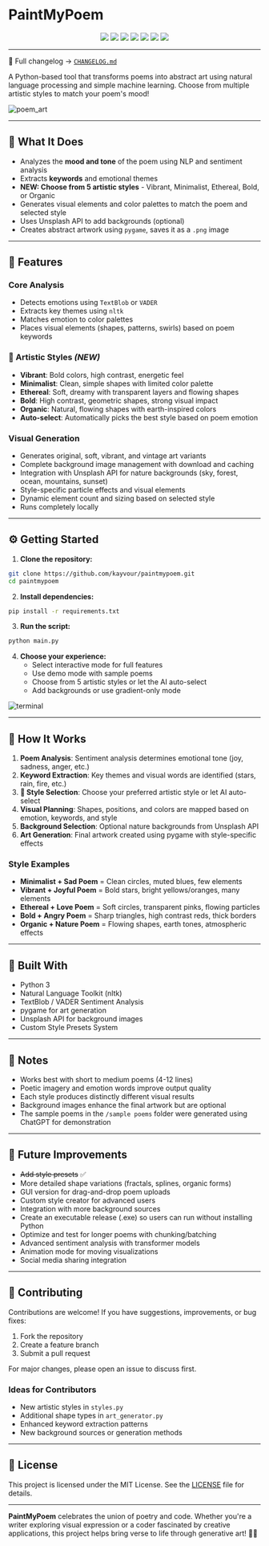 # PaintMyPoem
<p align="center">
  <a href="https://github.com/kayvour/PaintMyPoem/releases"><img src="https://img.shields.io/github/v/release/kayvour/PaintMyPoem?include_prereleases&sort=semver&style=flat-square&label=pre-release"></a>
  <a href="https://github.com/kayvour/PaintMyPoem/commits"><img src="https://img.shields.io/github/last-commit/kayvour/PaintMyPoem?style=flat-square"></a>
  <a href="https://github.com/kayvour/PaintMyPoem/issues"><img src="https://img.shields.io/github/issues/kayvour/PaintMyPoem?style=flat-square"></a>
  <a href="https://github.com/kayvour/PaintMyPoem/blob/main/LICENSE"><img src="https://img.shields.io/github/license/kayvour/PaintMyPoem?style=flat-square"></a>
  <img src="https://img.shields.io/badge/python-3.10+-blue?style=flat-square&logo=python&logoColor=white">
  <img src="https://img.shields.io/badge/status-pre--release-orange?style=flat-square">
  <img src="https://img.shields.io/badge/theme-poetry🪷-ff69b4?style=flat-square">
</p>

---
📄 Full changelog → [`CHANGELOG.md`](./CHANGELOG.md)

A Python-based tool that transforms poems into abstract art using natural language processing and simple machine learning. Choose from multiple artistic styles to match your poem's mood!

![poem_art](https://github.com/user-attachments/assets/60fdc8a4-0eb6-441e-894c-03a7712a3f51)

---

## 📝 What It Does
- Analyzes the **mood and tone** of the poem using NLP and sentiment analysis
- Extracts **keywords** and emotional themes
- **NEW: Choose from 5 artistic styles** - Vibrant, Minimalist, Ethereal, Bold, or Organic
- Generates visual elements and color palettes to match the poem and selected style
- Uses Unsplash API to add backgrounds (optional)
- Creates abstract artwork using `pygame`, saves it as a `.png` image

---

## 🚀 Features

### Core Analysis
- Detects emotions using `TextBlob` or `VADER`
- Extracts key themes using `nltk`
- Matches emotion to color palettes
- Places visual elements (shapes, patterns, swirls) based on poem keywords

### 🎨 Artistic Styles *(NEW)*
- **Vibrant**: Bold colors, high contrast, energetic feel
- **Minimalist**: Clean, simple shapes with limited color palette  
- **Ethereal**: Soft, dreamy with transparent layers and flowing shapes
- **Bold**: High contrast, geometric shapes, strong visual impact
- **Organic**: Natural, flowing shapes with earth-inspired colors
- **Auto-select**: Automatically picks the best style based on poem emotion

### Visual Generation
- Generates original, soft, vibrant, and vintage art variants
- Complete background image management with download and caching
- Integration with Unsplash API for nature backgrounds (sky, forest, ocean, mountains, sunset)
- Style-specific particle effects and visual elements
- Dynamic element count and sizing based on selected style
- Runs completely locally

---

## ⚙️ Getting Started

1. **Clone the repository:**
```bash
git clone https://github.com/kayvour/paintmypoem.git
cd paintmypoem
```

2. **Install dependencies:**
```bash
pip install -r requirements.txt
```

3. **Run the script:**
```bash
python main.py
```

4. **Choose your experience:**
   - Select interactive mode for full features
   - Use demo mode with sample poems
   - Choose from 5 artistic styles or let the AI auto-select
   - Add backgrounds or use gradient-only mode

![terminal](https://github.com/user-attachments/assets/eeeff672-d7dc-4f21-953c-89e6fad80f7c)

---

## 🧠 How It Works

1. **Poem Analysis**: Sentiment analysis determines emotional tone (joy, sadness, anger, etc.)
2. **Keyword Extraction**: Key themes and visual words are identified (stars, rain, fire, etc.)
3. **🎨 Style Selection**: Choose your preferred artistic style or let AI auto-select
4. **Visual Planning**: Shapes, positions, and colors are mapped based on emotion, keywords, and style
5. **Background Selection**: Optional nature backgrounds from Unsplash API
6. **Art Generation**: Final artwork created using pygame with style-specific effects

### Style Examples
- **Minimalist + Sad Poem** = Clean circles, muted blues, few elements
- **Vibrant + Joyful Poem** = Bold stars, bright yellows/oranges, many elements  
- **Ethereal + Love Poem** = Soft circles, transparent pinks, flowing particles
- **Bold + Angry Poem** = Sharp triangles, high contrast reds, thick borders
- **Organic + Nature Poem** = Flowing shapes, earth tones, atmospheric effects

---

## 🧰 Built With
- Python 3
- Natural Language Toolkit (nltk)
- TextBlob / VADER Sentiment Analysis
- pygame for art generation
- Unsplash API for background images
- Custom Style Presets System

---

## 📌 Notes
- Works best with short to medium poems (4-12 lines)
- Poetic imagery and emotion words improve output quality
- Each style produces distinctly different visual results
- Background images enhance the final artwork but are optional
- The sample poems in the `/sample poems` folder were generated using ChatGPT for demonstration

---

## 🔮 Future Improvements
- ~~Add style presets~~ ✅
- More detailed shape variations (fractals, splines, organic forms)
- GUI version for drag-and-drop poem uploads
- Custom style creator for advanced users
- Integration with more background sources
- Create an executable release (.exe) so users can run without installing Python
- Optimize and test for longer poems with chunking/batching
- Advanced sentiment analysis with transformer models
- Animation mode for moving visualizations
- Social media sharing integration

---

## 🤝 Contributing
Contributions are welcome! If you have suggestions, improvements, or bug fixes:
1. Fork the repository
2. Create a feature branch
3. Submit a pull request

For major changes, please open an issue to discuss first.

### Ideas for Contributors
- New artistic styles in `styles.py`
- Additional shape types in `art_generator.py`
- Enhanced keyword extraction patterns
- New background sources or generation methods

---

## 📄 License
This project is licensed under the MIT License. See the [LICENSE](LICENSE) file for details.

---

**PaintMyPoem** celebrates the union of poetry and code. Whether you're a writer exploring visual expression or a coder fascinated by creative applications, this project helps bring verse to life through generative art! 🎨✨

